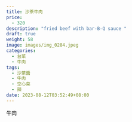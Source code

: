 ```yaml
---
title: 沙茶牛肉
price:
  - 320
description: "fried beef with bar-B-Q sauce "
draft: true
weight: 58
image: images/img_0284.jpeg
categories:
  - 台菜
  - 牛肉
tags:
  - 沙茶醬
  - 牛肉
  - 空心菜
  - 辣
date: 2023-08-12T03:52:49+08:00
---
```

牛肉